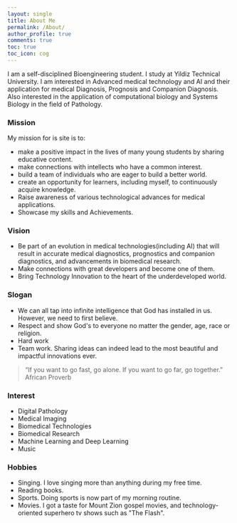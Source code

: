 ```yaml
---
layout: single
title: About Me
permalink: /About/
author_profile: true
comments: true
toc: true
toc_icon: cog
---
```

I am a self-disciplined Bioengineering student. I study at Yildiz Technical University. I am interested in Advanced medical technology and AI and their application for medical Diagnosis, Prognosis and Companion Diagnosis. Also interested in the application of computational biology and Systems Biology in the field of Pathology.   

### Mission  
My mission for is site is to:  
* make a positive impact in the lives of many young students by sharing educative content.
* make connections with intellects who have a common interest.
* build a team of individuals who are eager to build a better world.
* create an opportunity for learners, including myself, to continuously acquire knowledge.
* Raise awareness of various technological advances for medical applications.
* Showcase my skills and Achievements.    

### Vision  
* Be part of an evolution in medical technologies(including AI) that will result in accurate medical diagnostics, prognostics and companion diagnostics, and advancements in biomedical research. 
* Make connections with great developers and become one of them.
* Bring Technology Innovation to the heart of the underdeveloped world.   
  
### Slogan 
* We can all tap into infinite intelligence that God has installed in us. However, we need to first believe.
* Respect and show God's to everyone no matter the gender, age, race or religion. 
* Hard work
* Team work. Sharing ideas can indeed lead to the most beautiful and impactful innovations ever.  

> “If you want to go fast, go alone. If you want to go far, go together.”  African Proverb

### Interest  
  * Digital Pathology
  * Medical Imaging
  * Biomedical Technologies
  * Biomedical Research
  * Machine Learning and Deep Learning
  * Music
  
### Hobbies  
* Singing. I love singing more than anything during my free time.
* Reading books.
* Sports. Doing sports is now part of my morning routine.
* Movies. I got a taste for Mount Zion gospel movies, and technology-oriented superhero tv shows such as "The Flash".


